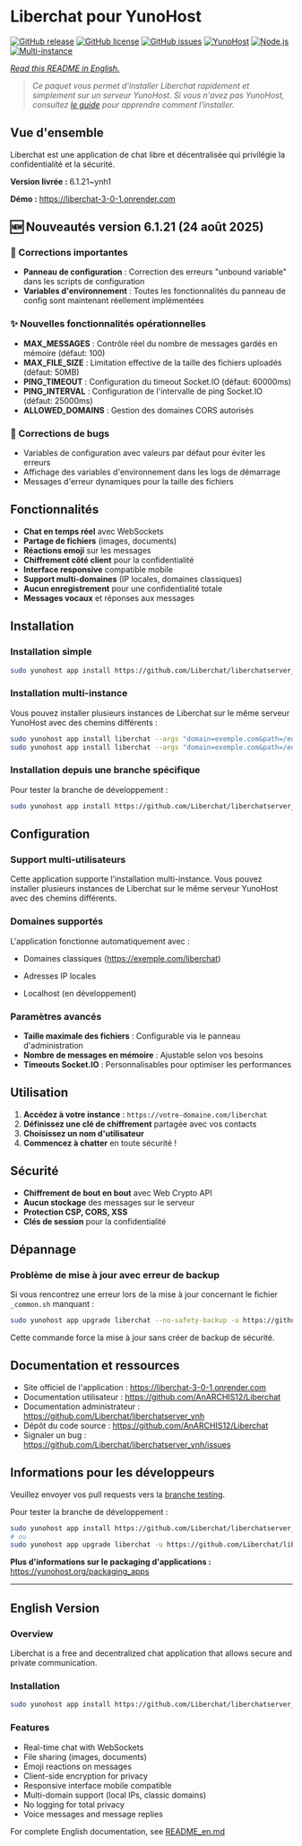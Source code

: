 # Liberchat pour YunoHost

[![GitHub release](https://img.shields.io/github/v/release/Liberchat/liberchatserver_ynh?style=flat-square)](https://github.com/Liberchat/liberchatserver_ynh/releases)
[![GitHub license](https://img.shields.io/github/license/Liberchat/liberchatserver_ynh?style=flat-square)](https://github.com/Liberchat/liberchatserver_ynh/blob/main/LICENSE)
[![GitHub issues](https://img.shields.io/github/issues/Liberchat/liberchatserver_ynh?style=flat-square)](https://github.com/Liberchat/liberchatserver_ynh/issues)
[![YunoHost](https://img.shields.io/badge/YunoHost-11.2%2B-blue?style=flat-square)](https://yunohost.org)
[![Node.js](https://img.shields.io/badge/Node.js-18%2B-green?style=flat-square)](https://nodejs.org)
[![Multi-instance](https://img.shields.io/badge/Multi--instance-✓-success?style=flat-square)](https://github.com/Liberchat/liberchatserver_ynh)

*[Read this README in English.](./README_en.md)*

> *Ce paquet vous permet d'installer Liberchat rapidement et simplement sur un serveur YunoHost.*
> *Si vous n'avez pas YunoHost, consultez [le guide](https://yunohost.org/install) pour apprendre comment l'installer.*

## Vue d'ensemble

Liberchat est une application de chat libre et décentralisée qui privilégie la confidentialité et la sécurité.

**Version livrée :** 6.1.21~ynh1

**Démo :** https://liberchat-3-0-1.onrender.com

## 🆕 Nouveautés version 6.1.21 (24 août 2025)

### 🔧 Corrections importantes
- **Panneau de configuration** : Correction des erreurs "unbound variable" dans les scripts de configuration
- **Variables d'environnement** : Toutes les fonctionnalités du panneau de config sont maintenant réellement implémentées

### ✨ Nouvelles fonctionnalités opérationnelles
- **MAX_MESSAGES** : Contrôle réel du nombre de messages gardés en mémoire (défaut: 100)
- **MAX_FILE_SIZE** : Limitation effective de la taille des fichiers uploadés (défaut: 50MB)
- **PING_TIMEOUT** : Configuration du timeout Socket.IO (défaut: 60000ms)
- **PING_INTERVAL** : Configuration de l'intervalle de ping Socket.IO (défaut: 25000ms)
- **ALLOWED_DOMAINS** : Gestion des domaines CORS autorisés

### 🐛 Corrections de bugs
- Variables de configuration avec valeurs par défaut pour éviter les erreurs
- Affichage des variables d'environnement dans les logs de démarrage
- Messages d'erreur dynamiques pour la taille des fichiers

## Fonctionnalités

- **Chat en temps réel** avec WebSockets
- **Partage de fichiers** (images, documents)
- **Réactions emoji** sur les messages
- **Chiffrement côté client** pour la confidentialité
- **Interface responsive** compatible mobile
- **Support multi-domaines** (IP locales, domaines classiques)
- **Aucun enregistrement** pour une confidentialité totale
- **Messages vocaux** et réponses aux messages

## Installation

### Installation simple

```bash
sudo yunohost app install https://github.com/Liberchat/liberchatserver_ynh
```

### Installation multi-instance

Vous pouvez installer plusieurs instances de Liberchat sur le même serveur YunoHost avec des chemins différents :

```bash
sudo yunohost app install liberchat --args "domain=exemple.com&path=/equipe1"
sudo yunohost app install liberchat --args "domain=exemple.com&path=/equipe2"
```

### Installation depuis une branche spécifique

Pour tester la branche de développement :

```bash
sudo yunohost app install https://github.com/Liberchat/liberchatserver_ynh/tree/testing --debug
```

## Configuration

### Support multi-utilisateurs

Cette application supporte l'installation multi-instance. Vous pouvez installer plusieurs instances de Liberchat sur le même serveur YunoHost avec des chemins différents.

### Domaines supportés

L'application fonctionne automatiquement avec :
- Domaines classiques (https://exemple.com/liberchat)

- Adresses IP locales
- Localhost (en développement)

### Paramètres avancés

- **Taille maximale des fichiers** : Configurable via le panneau d'administration
- **Nombre de messages en mémoire** : Ajustable selon vos besoins
- **Timeouts Socket.IO** : Personnalisables pour optimiser les performances

## Utilisation

1. **Accédez à votre instance** : `https://votre-domaine.com/liberchat`
2. **Définissez une clé de chiffrement** partagée avec vos contacts
3. **Choisissez un nom d'utilisateur**
4. **Commencez à chatter** en toute sécurité !

## Sécurité

- **Chiffrement de bout en bout** avec Web Crypto API
- **Aucun stockage** des messages sur le serveur
- **Protection CSP, CORS, XSS**
- **Clés de session** pour la confidentialité

## Dépannage

### Problème de mise à jour avec erreur de backup

Si vous rencontrez une erreur lors de la mise à jour concernant le fichier `_common.sh` manquant :

```bash
sudo yunohost app upgrade liberchat --no-safety-backup -u https://github.com/Liberchat/liberchatserver_ynh
```

Cette commande force la mise à jour sans créer de backup de sécurité.

## Documentation et ressources

- Site officiel de l'application : <https://liberchat-3-0-1.onrender.com>
- Documentation utilisateur : <https://github.com/AnARCHIS12/Liberchat>
- Documentation administrateur : <https://github.com/Liberchat/liberchatserver_ynh>
- Dépôt du code source : <https://github.com/AnARCHIS12/Liberchat>
- Signaler un bug : <https://github.com/Liberchat/liberchatserver_ynh/issues>

## Informations pour les développeurs

Veuillez envoyer vos pull requests vers la [branche testing](https://github.com/Liberchat/liberchatserver_ynh/tree/testing).

Pour tester la branche de développement :

```bash
sudo yunohost app install https://github.com/Liberchat/liberchatserver_ynh/tree/testing --debug
# ou
sudo yunohost app upgrade liberchat -u https://github.com/Liberchat/liberchatserver_ynh/tree/testing --debug
```

**Plus d'informations sur le packaging d'applications :** <https://yunohost.org/packaging_apps>

---

## English Version

### Overview

Liberchat is a free and decentralized chat application that allows secure and private communication.

### Installation

```bash
sudo yunohost app install https://github.com/Liberchat/liberchatserver_ynh
```

### Features

- Real-time chat with WebSockets
- File sharing (images, documents)
- Emoji reactions on messages
- Client-side encryption for privacy
- Responsive interface mobile compatible
- Multi-domain support (local IPs, classic domains)
- No logging for total privacy
- Voice messages and message replies

For complete English documentation, see [README_en.md](./README_en.md)